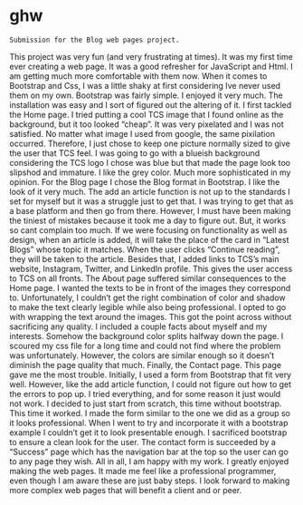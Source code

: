 # ghw
    Submission for the Blog web pages project.
    
   This project was very fun (and very frustrating at times). It was my first time ever creating a web page. 
It was a good refresher for JavaScript and Html. I am getting much more comfortable with them now. When it 
comes to Bootstrap and Css, I was a little shaky at first considering Ive never used them on my own. 
Bootstrap was fairly simple. I enjoyed it very much. The installation was easy and I sort of figured out 
the altering of it. 
    I first tackled the Home page. I tried putting a cool TCS image that I found online as the background, 
but it too looked “cheap”. It was very pixelated and I was not satisfied. No matter what image I used from 
google, the same pixilation occurred. Therefore, I just chose to keep one picture normally sized to give 
the user that TCS feel. I was going to go with a blueish background considering the TCS logo I chose was 
blue but that made the page look too slipshod and immature. I like the grey color. Much more sophisticated 
in my opinion. 
    For the Blog page I chose the Blog format in Bootstrap. I like the look of it very much. The add an article 
function is not up to the standards I set for myself but it was a struggle just to get that. I was trying to get 
that as a base platform and then go from there. However, I must have been making the tiniest of mistakes because 
it took me a day to figure out. But, it works so cant complain too much. If we were focusing on functionality as 
well as design, when an article is added, it will take the place of the card in “Latest Blogs” whose topic it 
matches. When the user clicks “Continue reading”, they will be taken to the article. Besides that, I added links 
to TCS’s main website, Instagram, Twitter, and LinkedIn profile. This gives the user access to TCS on all fronts.
  The About page suffered similar consequences to the Home page. I wanted the texts to be in front of the 
images they correspond to. Unfortunately, I couldn’t get the right combination of color and shadow to make 
the text clearly legible while also being professional. I opted to go with wrapping the text around the 
images. This got the point across without sacrificing any quality. I included a couple facts about myself 
and my interests. Somehow the background color splits halfway down the page. I scoured my css file for a 
long time and could not find where the problem was unfortunately. However, the colors are similar enough so 
it doesn’t diminish the page quality that much.
    Finally, the Contact page. This page gave me the most trouble. Initially, I used a form from Bootstrap that 
fit very well. However, like the add article function, I could not figure out how to get the errors to pop 
up. I tried everything, and for some reason it just would not work. I decided to just start from scratch, 
this time without bootstrap. This time it worked. I made the form similar to the one we did as a group so it 
looks professional. When I went to try and incorporate it with a bootstrap example I couldn’t get it to look 
presentable enough. I sacrificed bootstrap to ensure a clean look for the user. The contact form is succeeded
by a “Success” page which has the navigation bar at the top so the user can go to any page they wish.
    All in all, I am happy with my work. I greatly enjoyed making the web pages. It made me feel like a 
professional programmer, even though I am aware these are just baby steps. I look forward to making more 
complex web pages that will benefit a client and or peer.
